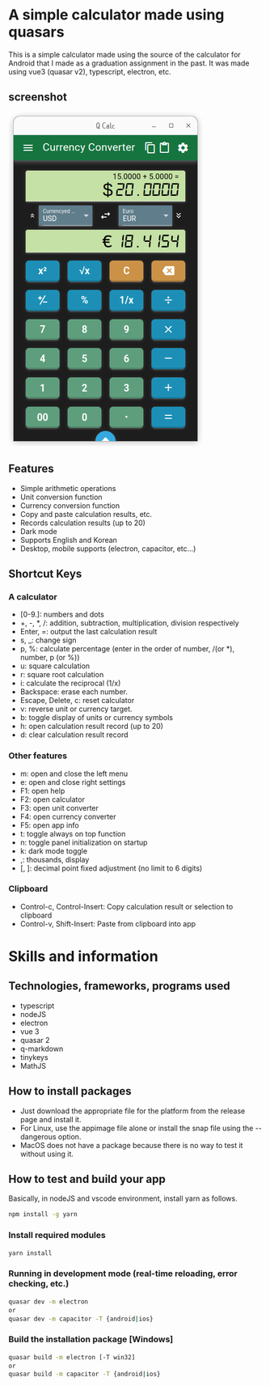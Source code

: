 # A simple calculator made using quasars

This is a simple calculator made using the source of the calculator for Android that I made as a graduation assignment in the past. It was made using vue3 (quasar v2), typescript, electron, etc.

## screenshot

![Screenshot](https://github.com/from104/qcalc/raw/main/assets/screenshot_v0.8.0.png)

## Features

- Simple arithmetic operations
- Unit conversion function
- Currency conversion function
- Copy and paste calculation results, etc.
- Records calculation results (up to 20)
- Dark mode
- Supports English and Korean
- Desktop, mobile supports (electron, capacitor, etc...)

## Shortcut Keys

### A calculator

- [0-9\.]: numbers and dots
- +, -, \*, /: addition, subtraction, multiplication, division respectively
- Enter, =: output the last calculation result
- s, \_: change sign
- p, %: calculate percentage (enter in the order of number, /(or \*), number, p (or %))
- u: square calculation
- r: square root calculation
- i: calculate the reciprocal (1/x)
- Backspace: erase each number.
- Escape, Delete, c: reset calculator
- v: reverse unit or currency target.
- b: toggle display of units or currency symbols
- h: open calculation result record (up to 20)
- d: clear calculation result record

### Other features

- m: open and close the left menu
- e: open and close right settings
- F1: open help
- F2: open calculator
- F3: open unit converter
- F4: open currency converter
- F5: open app info
- t: toggle always on top function
- n: toggle panel initialization on startup
- k: dark mode toggle
- ,: thousands, display
- [, ]: decimal point fixed adjustment (no limit to 6 digits)

### Clipboard

- Control-c, Control-Insert: Copy calculation result or selection to clipboard
- Control-v, Shift-Insert: Paste from clipboard into app

# Skills and information

## Technologies, frameworks, programs used

- typescript
- nodeJS
- electron
- vue 3
- quasar 2
- q-markdown
- tinykeys
- MathJS

## How to install packages

- Just download the appropriate file for the platform from the release page and install it.
- For Linux, use the appimage file alone or install the snap file using the --dangerous option.
- MacOS does not have a package because there is no way to test it without using it.

## How to test and build your app

Basically, in nodeJS and vscode environment, install yarn as follows.

```bash
npm install -g yarn
```

### Install required modules

```bash
yarn install
```

### Running in development mode (real-time reloading, error checking, etc.)

```bash
quasar dev -m electron
or
quasar dev -m capacitor -T {android|ios}
```

### Build the installation package [Windows]

```bash
quasar build -m electron [-T win32]
or
quasar build -m capacitor -T {android|ios}
```
